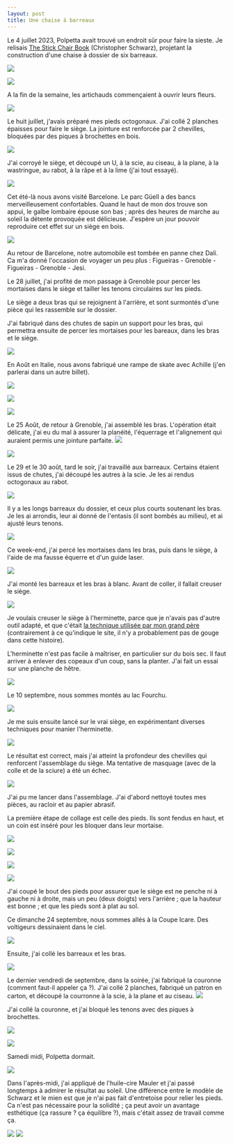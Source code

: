 ```yaml
---
layout: post
title: Une chaise à barreaux
---
```


Le 4 juillet 2023, Polpetta avait trouvé un endroit sûr pour faire la
sieste. Je relisais [The Stick Chair
Book](https://lostartpress.com/products/the-stick-chair-book)
(Christopher Schwarz), projetant la construction d'une chaise à
dossier de six barreaux.

![](/media/Premi-re-chaise-barreaux-images/AD9-pzl2VMzLPhOG-jqTREMs-5paEZyjWORxJiTQsHOyHyyQb-z9dcLmZImnPH8GXIWHPHSbnb1aUeiqPjBGxW5DXkCoHZUHAg%3Dw800-h800.jpg) 

![](/media/Premi-re-chaise-barreaux-images/AD9-pzmWkNxrwMTDiZaPWHvPI2FXS2B5JX79ubvVJZ0-cj-a7rFJpgncp-SbuWWDx_SEwq-n_0Krx_hFHF5SBFjz3k-R2hn02w%3Dw800-h800.jpg) 

A la fin de la semaine, les artichauds commençaient à ouvrir leurs
fleurs.

![](/media/Premi-re-chaise-barreaux-images/AD9-pznyfaZvV4on_ix5SY1hZdvT5TbW_I9pDy4ZqqsYq5cStqrpY558WE9ngZmyxdPWefNzDPsiinQUoNrQfwqDa2d3IUKjYg%3Dw800-h800.jpg) 

Le huit juillet, j'avais préparé mes pieds octogonaux. J'ai collé 2
planches épaisses pour faire le siège. La jointure est renforcée par 2
chevilles, bloquées par des piques à brochettes en bois.

![](/media/Premi-re-chaise-barreaux-images/AD9-pzm2FRtLPOG51jvMPn2eO0gA2kpgr3b03g8SRP5MHZf_4X9_FVOpiTLGskGJbQH0oMo2ZojKgHeLl15_4FJgydnCg3grPw%3Dw800-h800.jpg) 

J'ai corroyé le siège, et découpé un U, à la scie, au ciseau, à la
plane, à la wastringue, au rabot, à la râpe et à la lime (j'ai tout
essayé).

![](/media/Premi-re-chaise-barreaux-images/AD9-pznLP_8dkVDQDxcMu8UCyXMaG8Tj_pR5gX-A3cyJ3wqtDK73xYEAALcPzCeqnjzd0HlZg2nKdCTH5NDelnCdnbNio2THIw%3Dw800-h800.jpg) 

Cet été-là nous avons visité Barcelone. Le parc Güell a des bancs
merveilleusement confortables. Quand le haut de mon dos trouve son
appui, le galbe lombaire épouse son bas ; après des heures de marche
au soleil la détente provoquée est délicieuse. J'espère un jour
pouvoir reproduire cet effet sur un siège en bois.

![](/media/Premi-re-chaise-barreaux-images/AD9-pzmqVnQ3JfqN8UMhlo2WCrDqEtaQ-Wib_3UN8vx8yecVold9apwEgVMEMZOks0gpfJOlli6WL1nuGg3QWJmKPY36OAuMgg%3Dw800-h800.jpg) 

Au retour de Barcelone, notre automobile est tombée en panne chez
Dalí. Ca m'a donné l'occasion de voyager un peu plus : Figueiras -
Grenoble - Figueiras - Grenoble - Jesi.

Le 28 juillet, j'ai profité de mon passage à Grenoble pour percer les
mortaises dans le siège et tailler les tenons circulaires sur les
pieds.

Le siège a deux bras qui se rejoignent à l'arrière, et sont surmontés
d'une pièce qui les rassemble sur le dossier.

J'ai fabriqué dans des chutes de sapin un support pour les bras, qui
permettra ensuite de percer les mortaises pour les bareaux, dans les
bras et le siège.
 
 ![](/media/Premi-re-chaise-barreaux-images/AD9-pzl2qZR6W3PQNUbH3emsIhWZkl6vIjsgOZ3Yxk9zwg-eequLviSe927YIpX3X-ZFrzXfEmvKh-QitajCsQgt2vI_5XqLBQ%3Dw800-h800.jpg)

En Août en Italie, nous avons fabriqué une rampe de skate avec Achille (j'en
parlerai dans un autre billet).

![](/media/Premi-re-chaise-barreaux-images/AD9-pzmxqSHZ5gmnBmsQRHds8rTAxUPeS-aKmVw7nh5Cvz3kMCTPdglnVk--I6K6IGTXZs5hdigLCeURDmhLoTY8o5CzKYaN_g%3Dw800-h800.jpg) 

![](/media/Premi-re-chaise-barreaux-images/AD9-pzlBNTMKO198KU2LR7yomcgO9AMvEofUUfm8EY1pAEog50oDK-qOu3Jn3HOqxT_ohZpOJvzFJDjhmVBWXoPBxYWyEawr1w%3Dw800-h800.jpg) 

![](/media/Premi-re-chaise-barreaux-images/AD9-pzl9vLkGbGm9fJnbdxVwtTiF0rZH_ix7whYZ3q9IFx3dpZH-qgl2yb90EiauFFgxDHIt3jPmrO5Q987uzlbnxSIMsMyWhQ%3Dw800-h800.jpg) 

Le 25 Août, de retour à Grenoble, j'ai assemblé les bras. L'opération
était délicate, j'ai eu du mal à assurer la planéité, l'équerrage et
l'alignement qui auraient permis une jointure parfaite.
 ![](/media/Premi-re-chaise-barreaux-images/AD9-pznqQeg_DSDn4SpTveMUNNrQgHMU7uSZuTs05IP_yxXsBq7agEte11qwR9a__QZqDbugepDbczZsJg2QWeR0ZT58yJ0t7w%3Dw800-h800.jpg)
 
 ![](/media/Premi-re-chaise-barreaux-images/AD9-pzmO95qU9Gfgyl5iFLsW2z92qO2shs0MbFj52g7uCYtK5OYkvqBZKvOQl5-pNyhP-I1YtuxGOXh58BZgLuiZKMZyAdJebA%3Dw800-h800.jpg)

Le 29 et le 30 août, tard le soir, j'ai travaillé aux
barreaux. Certains étaient issus de chutes, j'ai découpé les autres à
la scie. Je les ai rendus octogonaux au rabot.

![](/media/Premi-re-chaise-barreaux-images/AD9-pzkDclnwSeXOlwplUEq3Zbe4oZGEJoeK6kVeUhQV6W0pKxjk4yp01EsFAVH85tWbrNK0MbxbYTITDj9cPRGJtoNEkj9wGA%3Dw800-h800.jpg)

Il y a les longs barreaux du dossier, et ceux plus courts soutenant
les bras. Je les ai arrondis, leur ai donné de l'entasis (il sont
bombés au milieu), et ai ajusté leurs tenons.

![](/media/Premi-re-chaise-barreaux-images/AD9-pzkAHmF6uFTP2NdIIN_IDV7IeyH-VPnwLUXBrpNgoRwIC_oa46A1m73uGGkRpXsa_ai-CFMYfHBFBiA6r6Ec2mEpUoM34g%3Dw800-h800.jpg) 

Ce week-end, j'ai percé les mortaises dans les bras, puis dans le
siège, à l'aide de ma fausse équerre et d'un guide laser.

![](/media/Premi-re-chaise-barreaux-images/AD9-pzmVEL1eWDGGqFw8xR-he7bGd0J3Pkbvrdqu8VUlYoB2LIE_Z4Zogvp3w-bxXSLS1OQXeD7XtbU47QPJpUnQgY4uBqBUgg%3Dw800-h800.jpg) 

J'ai monté les barreaux et les bras à blanc. Avant de coller, il
fallait creuser le siège.

 ![](/media/Premi-re-chaise-barreaux-images/AD9-pzlqQFq0gB6kiVNzpgyx6ZlwlpTc0_8EdUML1HvCT4nBVdHkkoGj4lstH_emUqezKm4EGMr5J7Xp55piKbgcCYxBPyRLhg%3Dw800-h800.jpg)
 
Je voulais creuser le siège à l'herminette, parce que je n'avais pas
d'autre outil adapté, et que c'était [la technique utilisée par mon
grand
père](https://www.galerieandrehayat.com/inventory/seating/stools/jean-touret-pour-ateliers-de-marolles-a-la-gouge-stamped-stool-2056485)
(contrairement à ce qu'indique le site, il n'y a probablement pas de
gouge dans cette histoire).
 
L'herminette n'est pas facile à maîtriser, en particulier sur du bois
sec. Il faut arriver à enlever des copeaux d'un coup, sans la
planter. J'ai fait un essai sur une planche de hêtre.
 
![](/media/Premi-re-chaise-barreaux-images/AD9-pzlpY615kzUfn6doUkFzcVGTzPIWIl4SdDNwpVyWio1tbMohpBGcOtbsNC6-HLzo-L5K9BTHvXYLyhgEo-px6qTYHR3dcg%3Dw800-h800.jpg) 

Le 10 septembre, nous sommes montés au lac Fourchu.

![](/media/Premi-re-chaise-barreaux-images/AD9-pzlOP65CwxLCoEw0jLGHRTH0W93MuF2_DNv_-Y1DmmjCn3taghqR5uIz0V9eSKdwPVLR7E9YCClX-4S779CVy-iHPF2okA%3Dw800-h800.jpg) 

Je me suis ensuite lancé sur le vrai siège, en expérimentant diverses
techniques pour manier l'herminette.

![](/media/Premi-re-chaise-barreaux-images/AD9-pzmEo7GkP-Tug4Nl7z-Mun6uph2aFyL5CeWbbFn1BMYWwvIUHYzSKKk_9u-2c81kKsUX8a0eamvAxZJmbCN0Swt3dO4HEw%3Dw800-h800.jpg) 

Le résultat est correct, mais j'ai atteint la profondeur des chevilles
qui renforcent l'assemblage du siège. Ma tentative de masquage (avec
de la colle et de la sciure) a été un échec. 

![](/media/Premi-re-chaise-barreaux-images/AD9-pznJn8FEXe0x3Vfn8-SImaHt_RBSENGB5vljUe4D_WzU4k6SEUDocKycsnvrFOx028glMhtvC6WrOoJHZq3hS487wFyBUg%3Dw800-h800.jpg) 

J'ai pu me lancer dans l'assemblage. J'ai d'abord nettoyé toutes mes
pièces, au racloir et au papier abrasif.

La première étape de collage est celle des pieds. Ils sont fendus en
haut, et un coin est inséré pour les bloquer dans leur mortaise.

![](/media/Premi-re-chaise-barreaux-images/AD9-pznPnUDd59SPyAXsgekdSnHb792UgDqo8SquBZfuXKim3bb0M9Yg6kIs7jSdn76-lmdQpjGd363BFGRItx5iIZV3AyW0bQ%3Dw800-h800.jpg)

![](/media/Premi-re-chaise-barreaux-images/AD9-pznmE5IJ1q-_9EBVoOp_lrW2Gk4Sd0gXM21BAs-AECTIfiYrGXPhNrq4hkbICcTv0jKUEvhzU4Bi_Scj3X97I6YCCQxLDQ%3Dw800-h800.jpg) 

![](/media/Premi-re-chaise-barreaux-images/AD9-pzlpnGQ8Ld9k_JMtOLRiY15OjEAx2NvqyqhTN2ecM-Ty21N5pmmgwIOD-b7zmVplFLW-SqIyOMzjVqhSKe7pkpbzJ5Neuw%3Dw800-h800.jpg) 

![](/media/Premi-re-chaise-barreaux-images/AD9-pzl5Yyif7OtgKr1uTde4VAibc6E3EU2lBqN5q41kWKufICa3AGQdczzkAWogvYAJrvrwaiNL4yRDa7qWG9edipNlOK2hjw%3Dw800-h800.jpg) 

J'ai coupé le bout des pieds pour assurer que le siège est ne penche
ni à gauche ni à droite, mais un peu (deux doigts) vers l'arrière ;
que la hauteur est bonne ; et que les pieds sont à plat au sol.

Ce dimanche 24 septembre, nous sommes allés à la Coupe Icare. Des
voltigeurs dessinaient dans le ciel.

![](/media/Premi-re-chaise-barreaux-images/AD9-pzl2mp6H-5RRiRKW-EAAMLPdla48X87EnFNPlRGDot8y4zprkpVqe0SX-5ATtq_omB6uj6Z1xb1oS2vOykjjpY2dYWMm-A%3Dw800-h800.jpg) 

Ensuite, j'ai collé les barreaux et les bras.

 ![](/media/Premi-re-chaise-barreaux-images/AD9-pznYkrVzrPMjg_LE6NEQZNnpjbgeu-UyJXE5eEWOFu128MBXObpKeZb7eDlhMTvnvWbsLJ2TmB-eefpGKW6wVAr_IUrDrA%3Dw800-h800.jpg) 

Le dernier vendredi de septembre, dans la soirée, j'ai fabriqué la
couronne (comment faut-il appeler ça ?). J'ai collé 2 planches,
fabriqué un patron en carton, et découpé la courronne à la scie, à la
plane et au ciseau.
 ![](/media/Premi-re-chaise-barreaux-images/AD9-pzmEqUU0zeyTlzrzTz7XPgpSqlDX03CJYvHASpAnq19eHwAZ3zlpyTwjD8x00Q6gWA7CjmnlQf_dikT-e2VsNDZj5kdhMQ%3Dw800-h800.jpg) 

J'ai collé la couronne, et j'ai bloqué les tenons avec des piques à
brochettes.

![](/media/Premi-re-chaise-barreaux-images/AD9-pznPvBwA4E8A_QiSWmXTun8Y3FbJbJ0gs_nYVxwwcKB-kezOEad0HKyEDHUCbmG551x4bQDiRYIsVqH_hr7zLlRwRGBJNA%3Dw800-h800.jpg) 

![](/media/Premi-re-chaise-barreaux-images/AD9-pzk3gYjdkNN9exCt-rWapZpyHjKo-cfD_Qo5kcyfPoR10DIxcMQ8jhjm569TWF6Z2U56bJiQq4naVZn5TCXSRoFynPJYkA%3Dw800-h800.jpg) 

Samedi midi, Polpetta dormait.

![](/media/Premi-re-chaise-barreaux-images/AD9-pzmt2Ct2T4viJrqCeJeAHjCAH8mCyVV8ZDHJsGLk9R1mnMiCMg7uEEuGn2efA6LcWOPGQkuHWrlfUnwIXxZpbXinpDevvQ%3Dw800-h800.jpg) 

Dans l'après-midi, j'ai appliqué de l'huile-cire Mauler et j'ai passé
longtemps à admirer le résultat au soleil. Une différence entre le
modèle de Schwarz et le mien est que je n'ai pas fait d'entretoise
pour relier les pieds. Ca n'est pas nécessaire pour la solidité ; ça
peut avoir un avantage esthétique (ça rassure ? ça équilibre ?), mais
c'était assez de travail comme ça.

 ![](/media/Premi-re-chaise-barreaux-images/AD9-pzkYbbGJ6eRXHOJRhqgGEIVU1zhxH5tclv6jVyofQRTh5iadgJSpmmefQ8muxFbjjeLrUYM5YJmY_8KtT7Ab-jslAShaGQ%3Dw800-h800.jpg) ![](/media/Premi-re-chaise-barreaux-images/AD9-pzn7UWGQsLa4zK7y3WUd7_SKVPmOVRhiNXRn4jqEF6vrD13yNjsR9OLMuBVxeiTI5NT4Az392mmPRxcOXTdcHwJdIsLNdA%3Dw800-h800.jpg) 
